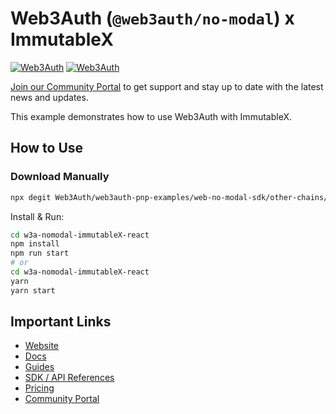 # Web3Auth (`@web3auth/no-modal`) x ImmutableX

[![Web3Auth](https://img.shields.io/badge/Web3Auth-SDK-blue)](https://web3auth.io/docs/sdk/pnp/web/no-modal)
[![Web3Auth](https://img.shields.io/badge/Web3Auth-Community-cyan)](https://community.web3auth.io)

[Join our Community Portal](https://community.web3auth.io/) to get support and stay up to date with the latest news and updates.

This example demonstrates how to use Web3Auth with ImmutableX.

## How to Use

### Download Manually

```bash
npx degit Web3Auth/web3auth-pnp-examples/web-no-modal-sdk/other-chains/immutableX-no-modal-example w3a-nomodal-immutableX-react
```

Install & Run:

```bash
cd w3a-nomodal-immutableX-react
npm install
npm run start
# or
cd w3a-nomodal-immutableX-react
yarn
yarn start
```

## Important Links

- [Website](https://web3auth.io)
- [Docs](https://web3auth.io/docs)
- [Guides](https://web3auth.io/docs/content-hub?type=guides)
- [SDK / API References](https://web3auth.io/docs/sdk)
- [Pricing](https://web3auth.io/pricing.html)
- [Community Portal](https://community.web3auth.io)
